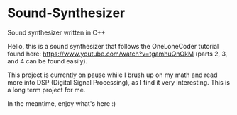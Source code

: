 # Sound-Synthesizer
Sound synthesizer written in C++ 

  Hello, this is a sound synthesizer that follows the OneLoneCoder tutorial found here: https://www.youtube.com/watch?v=tgamhuQnOkM (parts 2, 3, and 4 can be found easily).

  This project is currently on pause while I brush up on my math and read more into DSP (Digital Signal Processing), as I find it very interesting. This is a long term project for me.

  In the meantime, enjoy what's here :)
